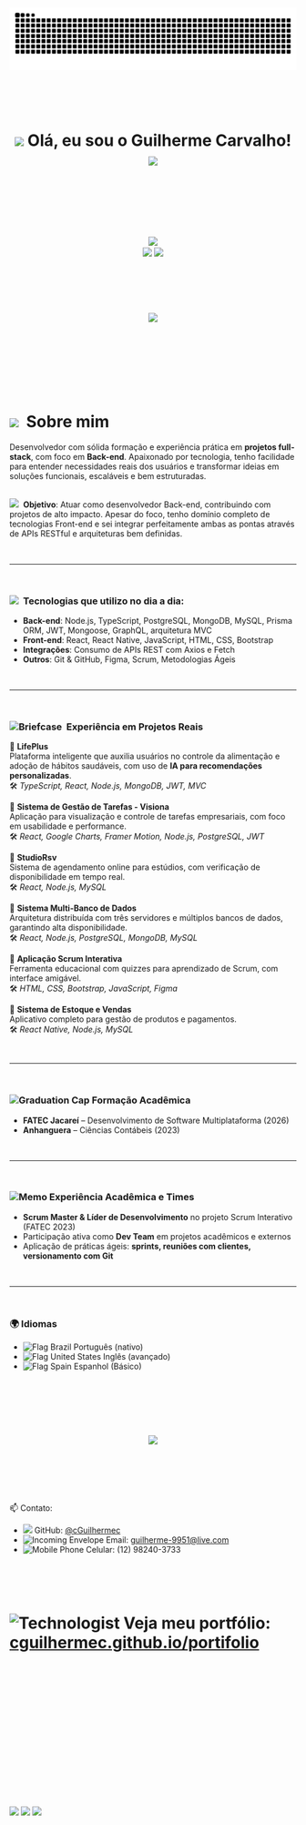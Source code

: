 <!-- Snake Animation -->
<div align="center">
    
  ![snake gif](https://github.com/TechnologyHell/TechnologyHell/blob/output/github-snake-dark.svg)
</div>

<br><br><br>

 <div align="center">
  <h1>
     <img src="https://user-images.githubusercontent.com/74038190/212284087-bbe7e430-757e-4901-90bf-4cd2ce3e1852.gif" width="45">
       Olá, eu sou o Guilherme Carvalho!
     <img src="https://user-images.githubusercontent.com/74038190/212284087-bbe7e430-757e-4901-90bf-4cd2ce3e1852.gif" width="45">
   </h1>
 </div>

<br><br><br><br><br>

<!-- Stats -->
<div align="center">
  <img src="https://github-readme-stats.vercel.app/api?username=cGuilhermec&theme=aura&hide_border=true&include_all_commits=true&count_private=true" width="55%" /> </br>
  <img src="https://github-readme-streak-stats.herokuapp.com/?user=cGuilhermec&theme=aura&hide_border=true" width="50%" />
  <img src="https://github-readme-stats.vercel.app/api/top-langs/?username=cGuilhermec&theme=aura&hide_border=true&include_all_commits=true&count_private=true&layout=compact" width="36%" /> </br>
</div>

<br><br><br><br><div align="center"><img src="https://user-images.githubusercontent.com/74038190/212284158-e840e285-664b-44d7-b79b-e264b5e54825.gif" width="450"> </div><br><br><br><br>



<br><br>

# <img src="https://github.com/Anmol-Baranwal/Cool-GIFs-For-GitHub/assets/74038190/42077049-1939-493e-9a19-47ca5db36643" width="55">&nbsp;  Sobre mim

Desenvolvedor com sólida formação e experiência prática em **projetos full-stack**, com foco em **Back-end**. Apaixonado por tecnologia, tenho facilidade para entender necessidades reais dos usuários e transformar ideias em soluções funcionais, escaláveis e bem estruturadas.
<br><br>

<img src="https://user-images.githubusercontent.com/74038190/235223604-c9f38e6d-e9df-4608-abeb-ae7fbdf46bfd.gif" width="55">&nbsp; **Objetivo**: Atuar como desenvolvedor Back-end, contribuindo com projetos de alto impacto. Apesar do foco, tenho domínio completo de tecnologias Front-end e sei integrar perfeitamente ambas as pontas através de APIs RESTful e arquiteturas bem definidas.

<br>

---

<br>

### <img src="https://github.com/Anmol-Baranwal/Cool-GIFs-For-GitHub/assets/74038190/2c0eef4b-7b75-42bd-9722-4bea97a2d532" width="55">&nbsp; Tecnologias que utilizo no dia a dia:
- **Back-end**: Node.js, TypeScript, PostgreSQL, MongoDB, MySQL, Prisma ORM, JWT, Mongoose, GraphQL, arquitetura MVC
- **Front-end**: React, React Native, JavaScript, HTML, CSS, Bootstrap
- **Integrações**: Consumo de APIs REST com Axios e Fetch
- **Outros**: Git & GitHub, Figma, Scrum, Metodologias Ágeis

<br>

---

<br>

### <img src="https://raw.githubusercontent.com/Tarikul-Islam-Anik/Telegram-Animated-Emojis/main/Objects/Briefcase.webp" alt="Briefcase" width="55" height="55">&nbsp; Experiência em Projetos Reais

🔹 **LifePlus**  
Plataforma inteligente que auxilia usuários no controle da alimentação e adoção de hábitos saudáveis, com uso de **IA para recomendações personalizadas**.  
🛠️ *TypeScript, React, Node.js, MongoDB, JWT, MVC*

🔹 **Sistema de Gestão de Tarefas - Visiona**  
Aplicação para visualização e controle de tarefas empresariais, com foco em usabilidade e performance.  
🛠️ *React, Google Charts, Framer Motion, Node.js, PostgreSQL, JWT*

🔹 **StudioRsv**  
Sistema de agendamento online para estúdios, com verificação de disponibilidade em tempo real.  
🛠️ *React, Node.js, MySQL*

🔹 **Sistema Multi-Banco de Dados**  
Arquitetura distribuída com três servidores e múltiplos bancos de dados, garantindo alta disponibilidade.  
🛠️ *React, Node.js, PostgreSQL, MongoDB, MySQL*

🔹 **Aplicação Scrum Interativa**  
Ferramenta educacional com quizzes para aprendizado de Scrum, com interface amigável.  
🛠️ *HTML, CSS, Bootstrap, JavaScript, Figma*

🔹 **Sistema de Estoque e Vendas**  
Aplicativo completo para gestão de produtos e pagamentos.  
🛠️ *React Native, Node.js, MySQL*

<br>

---

<br>

### <img src="https://raw.githubusercontent.com/Tarikul-Islam-Anik/Telegram-Animated-Emojis/main/Objects/Graduation%20Cap.webp" alt="Graduation Cap" width="55" height="55" > Formação Acadêmica
- **FATEC Jacareí** – Desenvolvimento de Software Multiplataforma (2026)
- **Anhanguera** – Ciências Contábeis (2023)

<br>

---

<br>

### <img src="https://raw.githubusercontent.com/Tarikul-Islam-Anik/Telegram-Animated-Emojis/main/Objects/Memo.webp" alt="Memo" width="25" height="25" /> Experiência Acadêmica e Times
- **Scrum Master & Líder de Desenvolvimento** no projeto Scrum Interativo (FATEC 2023)
- Participação ativa como **Dev Team** em projetos acadêmicos e externos
- Aplicação de práticas ágeis: **sprints, reuniões com clientes, versionamento com Git**

<br>

---

<br>

### 🌍 Idiomas
- <img src="https://raw.githubusercontent.com/Tarikul-Islam-Anik/Telegram-Animated-Emojis/main/Flags/Flag%20Brazil.webp" alt="Flag Brazil" width="30" height="30" /> Português (nativo)
- <img src="https://raw.githubusercontent.com/Tarikul-Islam-Anik/Telegram-Animated-Emojis/main/Flags/Flag%20United%20States.webp" alt="Flag United States" width="30" height="30" /> Inglês (avançado)
- <img src="https://raw.githubusercontent.com/Tarikul-Islam-Anik/Telegram-Animated-Emojis/main/Flags/Flag%20Spain.webp" alt="Flag Spain" width="30" height="30" /> Espanhol (Básico)

<br><br><br><br><br>
<div align="center"><img src="https://user-images.githubusercontent.com/74038190/212284158-e840e285-664b-44d7-b79b-e264b5e54825.gif" width="550"> </div>
<br><br><br><br><br>

📫 Contato:
- <img src="https://user-images.githubusercontent.com/74038190/212281775-b468df30-4edc-4bf8-a4ee-f52e1aaddc86.gif" width="25"> GitHub: [@cGuilhermec](https://github.com/cGuilhermec)  
- <img src="https://raw.githubusercontent.com/Tarikul-Islam-Anik/Telegram-Animated-Emojis/main/Objects/Incoming%20Envelope.webp" alt="Incoming Envelope" width="25" height="25" /> Email: guilherme-9951@live.com  
- <img src="https://raw.githubusercontent.com/Tarikul-Islam-Anik/Telegram-Animated-Emojis/main/Objects/Mobile%20Phone.webp" alt="Mobile Phone" width="25" height="25" /> Celular: (12) 98240-3733
  
<br><br><br>

<div>
  <h1>
      <img src="https://raw.githubusercontent.com/Tarikul-Islam-Anik/Telegram-Animated-Emojis/main/People/Technologist.webp" alt="Technologist" width="50" height="50" />
         Veja meu portfólio: <a href="https://cguilhermec.github.io/portfolio/" target="_blank"><strong>cguilhermec.github.io/portifolio</strong></a>
  </h1>
</div>


<br><br><br><br><br><br><br><br><br><br><br><br><br><br>



<img src="https://user-images.githubusercontent.com/74038190/212284115-f47cd8ff-2ffb-4b04-b5bf-4d1c14c0247f.gif" width="9000">
<img src="https://user-images.githubusercontent.com/74038190/225813708-98b745f2-7d22-48cf-9150-083f1b00d6c9.gif" width="1000">
<img src="https://user-images.githubusercontent.com/74038190/212284115-f47cd8ff-2ffb-4b04-b5bf-4d1c14c0247f.gif" width="9000">
